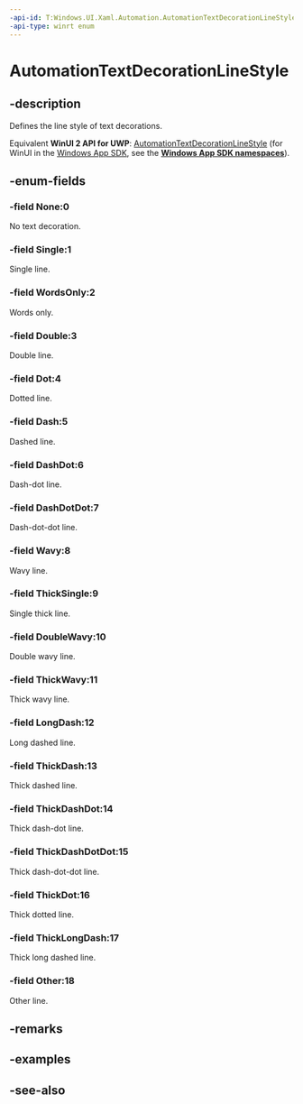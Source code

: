 ```yaml
---
-api-id: T:Windows.UI.Xaml.Automation.AutomationTextDecorationLineStyle
-api-type: winrt enum
---
```


<!-- Enumeration syntax
public enum Windows.UI.Xaml.Automation.AutomationTextDecorationLineStyle : int
-->

# AutomationTextDecorationLineStyle

## -description
Defines the line style of text decorations.

Equivalent **WinUI 2 API for UWP**: [AutomationTextDecorationLineStyle](/windows/winui/api/microsoft.ui.xaml.automation.automationtextdecorationlinestyle) (for WinUI in the [Windows App SDK](/windows/apps/windows-app-sdk/), see the **[Windows App SDK namespaces](/windows/windows-app-sdk/api/winrt/)**).

## -enum-fields
### -field None:0
No text decoration.

### -field Single:1
Single line.

### -field WordsOnly:2
Words only.

### -field Double:3
Double line.

### -field Dot:4
Dotted line.

### -field Dash:5
Dashed line.

### -field DashDot:6
Dash-dot line.

### -field DashDotDot:7
Dash-dot-dot line.

### -field Wavy:8
Wavy line.

### -field ThickSingle:9
Single thick line.

### -field DoubleWavy:10
Double wavy line.

### -field ThickWavy:11
Thick wavy line.

### -field LongDash:12
Long dashed line.

### -field ThickDash:13
Thick dashed line.

### -field ThickDashDot:14
Thick dash-dot line.

### -field ThickDashDotDot:15
Thick dash-dot-dot line.

### -field ThickDot:16
Thick dotted line.

### -field ThickLongDash:17
Thick long dashed line.

### -field Other:18
Other line.


## -remarks

## -examples

## -see-also
